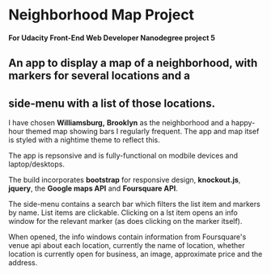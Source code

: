 # Neighborhood Map Project
#### For Udacity Front-End Web Developer Nanodegree project 5

## An app to display a map of a neighborhood, with markers for several locations and a 
## side-menu with a list of those locations. 

I have chosen **Williamsburg,** **Brooklyn** as the neighborhood and a happy-hour themed map 
showing bars I regularly frequent. The app and map itsef is styled with
a nightime theme to reflect this.

The app is repsonsive and is fully-functional on modbile devices and laptop/desktops.

The build incorporates **bootstrap** for responsive design, **knockout.js**, **jquery**, the **Google maps 
API** and **Foursquare API**.

The side-menu contains a search bar which filters the list item and markers by name.
List items are clickable. Clicking on a lst item opens an info window for the relevant
marker (as does clicking on the marker itself).

When opened, the info windows contain information from Foursquare's venue api about each location, 
currently the  name of location, whether location is currently open for business, an image, 
approximate price and the address.


